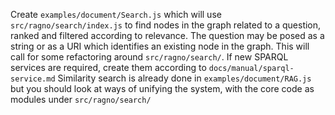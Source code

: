 Create `examples/document/Search.js` which will use `src/ragno/search/index.js` to find nodes in the graph related to a question, ranked and filtered according to relevance. The question may be posed as a string or as a URI which identifies an existing node in the graph. This will call for some refactoring around `src/ragno/search/`. If new SPARQL services are required, create them according to `docs/manual/sparql-service.md`
Similarity search is already done in `examples/document/RAG.js` but you should look at ways of unifying the system, with the core code as modules under `src/ragno/search/`